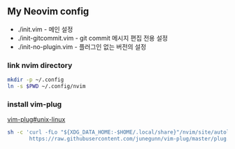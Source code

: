 ## My Neovim config

- ./init.vim - 메인 설정
- ./init-gitcommit.vim - git commit 메시지 편집 전용 설정
- ./init-no-plugin.vim - 플러그인 없는 버전의 설정

### link nvim directory

```bash
mkdir -p ~/.config
ln -s $PWD ~/.config/nvim
```

### install vim-plug

[vim-plug#unix-linux](https://github.com/junegunn/vim-plug#unix-linux )

```bash
sh -c 'curl -fLo "${XDG_DATA_HOME:-$HOME/.local/share}"/nvim/site/autoload/plug.vim --create-dirs \
       https://raw.githubusercontent.com/junegunn/vim-plug/master/plug.vim'
```

